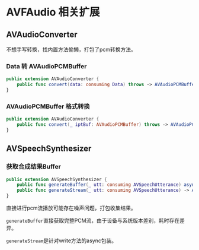 # AVFAudio 相关扩展



## AVAudioConverter

不想手写转换，找内置方法偷懒，打包了pcm转换方法。



### Data 转 AVAudioPCMBuffer

```swift
public extension AVAudioConverter {
    public func convert(data: consuming Data) throws -> AVAudioPCMBuffer
}
```



### AVAudioPCMBuffer 格式转换

```swift
public extension AVAudioConverter {
    public func convert(_ iptBuf: AVAudioPCMBuffer) throws -> AVAudioPCMBuffer
}
```



## AVSpeechSynthesizer



### 获取合成结果Buffer

```swift
public extension AVSpeechSynthesizer {
    public func generateBuffer(_ utt: consuming AVSpeechUtterance) async -> AVAudioPCMBuffer?
    public func generateStream(_ utt: consuming AVSpeechUtterance) -> AsyncStream<AVAudioPCMBuffer>
}
```

直接进行pcm流播放可能存在噪声问题，打包收集结果。

`generateBuffer`直接获取完整PCM流，由于设备与系统版本差别，耗时存在差异。

`generateStream`是针对write方法的async包装。

